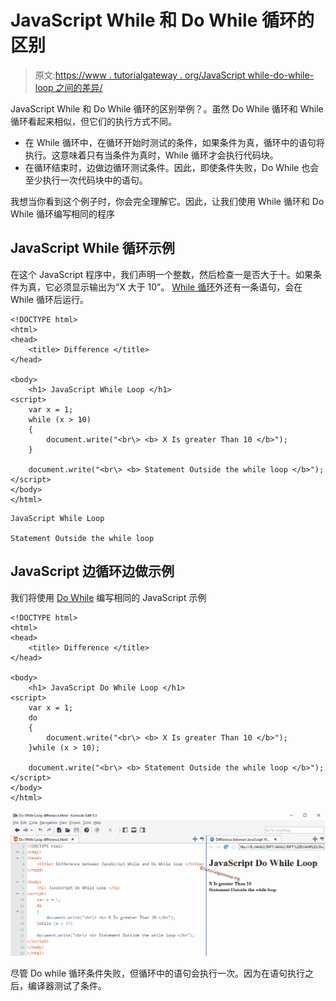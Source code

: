 # JavaScript While 和 Do While 循环的区别

> 原文:[https://www . tutorialgateway . org/JavaScript while-do-while-loop 之间的差异/](https://www.tutorialgateway.org/difference-between-javascript-while-and-do-while-loop/)

JavaScript While 和 Do While 循环的区别举例？。虽然 Do While 循环和 While 循环看起来相似，但它们的执行方式不同。

*   在 While 循环中，在循环开始时测试的条件，如果条件为真，循环中的语句将执行。这意味着只有当条件为真时，While 循环才会执行代码块。
*   在循环结束时，边做边循环测试条件。因此，即使条件失败，Do While 也会至少执行一次代码块中的语句。

我想当你看到这个例子时，你会完全理解它。因此，让我们使用 While 循环和 Do While 循环编写相同的程序

## JavaScript While 循环示例

在这个 JavaScript 程序中，我们声明一个整数，然后检查一是否大于十。如果条件为真，它必须显示输出为“X 大于 10”。 [While 循环](https://www.tutorialgateway.org/javascript-while-loop/)外还有一条语句，会在 While 循环后运行。

```
<!DOCTYPE html>
<html>
<head>
    <title> Difference </title>
</head>

<body>
    <h1> JavaScript While Loop </h1>
<script>
    var x = 1;
    while (x > 10)
    {
        document.write("<br\> <b> X Is greater Than 10 </b>");
    }

    document.write("<br\> <b> Statement Outside the while loop </b>");
</script>
</body>
</html>
```

```
JavaScript While Loop 

Statement Outside the while loop
```

## JavaScript 边循环边做示例

我们将使用 [Do While](https://www.tutorialgateway.org/javascript-do-while/) 编写相同的 JavaScript 示例

```
<!DOCTYPE html>
<html>
<head>
    <title> Difference </title>
</head>

<body>
    <h1> JavaScript Do While Loop </h1>
<script>
    var x = 1;
    do
    {
        document.write("<br\> <b> X Is greater Than 10 </b>");
    }while (x > 10);

    document.write("<br\> <b> Statement Outside the while loop </b>");
</script>
</body>
</html>

```

![Difference between JavaScript While and Do While loop 2](img/8d494f58616ba907092763fb213868d2.png)

尽管 Do while 循环条件失败，但循环中的语句会执行一次。因为在语句执行之后，编译器测试了条件。